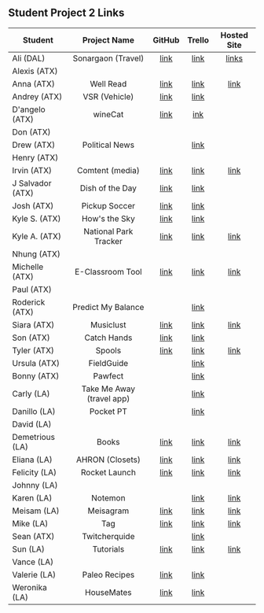 ## Student Project 2 Links

| Student | Project Name | GitHub | Trello | Hosted Site |
|---|:---:|:---:|:---:|:---:|
| Ali (DAL) | Sonargaon (Travel) | [link](https://github.com/fagleyali/Project-Two) | [link](https://trello.com/b/cCnn4hNR/sonargaontravel-app) | [links](https://wdi-sonargaon.herokuapp.com/destinations) | 
| Alexis (ATX) |  |  |  |  | 
| Anna (ATX) | Well Read | [link](https://github.com/annaelizabeth2019/well-read) | [link](https://trello.com/b/jMrJFzd7/well-read-app) | [link](https://well-read-app.herokuapp.com/) | 
| Andrey (ATX) | VSR (Vehicle) | [link](https://github.com/AndreykaVSR/GA-WDI-Project2) | [link](https://trello.com/b/G2RHDvIP/ga-wdi-andreyka-vsr-project-2) |  |
| D'angelo (ATX) | wineCat | [link](https://github.com/dmshakur/wineCat) | [ink](https://trello.com/b/BIu8GXkn/winecat) |  | 
| Don (ATX) | |  |  |
| Drew (ATX) | Political News |  | [link](https://trello.com/b/YmrLysZu/political-news-app) |  | 
| Henry (ATX) |  |  |  |  | 
| Irvin (ATX) | Comtent (media) | [link](https://github.com/Developirv/contentHome) | [link](https://trello.com/b/IxMV9u8X/class-project-2) | [link](https://comtent.herokuapp.com/) | 
| J Salvador (ATX) | Dish of the Day | [link](https://github.com/jsnavarr/dish-of-the-day) | [link](https://trello.com/b/g5ozWUbL/dish-of-the-day) |  | 
| Josh (ATX) | Pickup Soccer | [link](https://github.com/joshjoll/Pickup-Sports-App) | [link](https://trello.com/b/sxPBYh8K/pickup-soccer-app) |  | 
| Kyle S. (ATX) | How's the Sky | [link](https://github.com/kdsmith500/wdi-p2-howsTheSky) | [link](https://trello.com/b/8KU6L9MI/hows-the-sky) |  | 
| Kyle A. (ATX) | National Park Tracker | [link](https://github.com/kanderson425/WDI-App-Project2) | [link](https://trello.com/b/XmM9ByIy/wdi-national-parks-app-project) | [link](https://national-park-tracker-app.herokuapp.com/) | 
| Nhung (ATX) |  |  |  |  |
| Michelle (ATX) | E-Classroom Tool | [link](https://github.com/themichellemcguire/ClassroomTools) | [link](https://trello.com/b/WycacutU/teacher-classroom-info) | [link](https://e-classroomtools.herokuapp.com/) | 
| Paul (ATX) |  |  |  |  | 
| Roderick (ATX) | Predict My Balance |  | [link](https://trello.com/b/KJaVS6SO/crud-project) | |
| Siara (ATX) | Musiclust | [link](https://github.com/siaraclemente/MusicLust) | [link](https://trello.com/b/MKQEjzHd/musiclust) | [link](https://musiclust.herokuapp.com/) | 
| Son (ATX) | Catch Hands | [link](https://github.com/sntruong12/catch-hands) | [link](https://trello.com/b/Yryz4bXR/catch-hands) |  | 
| Tyler (ATX) | Spools | [link](https://github.com/tylerarnone1/spools-MEN) | [link](https://trello.com/b/igDyjSbk/spool) | [link](https://spools.herokuapp.com/) | 
| Ursula (ATX) | FieldGuide | | [link](https://trello.com/b/Wc2mIzQM/express-app-1) |  |
| Bonny (ATX) | Pawfect |  | [link](https://trello.com/b/OGwj6Ol2/pawfect) |  | 
| Carly (LA) | Take Me Away (travel app) |  | [link](https://trello.com/b/8CHBVCsX/wdi-project-two) |  | 
| Danillo (LA) | Pocket PT |  | [link](https://trello.com/b/dWkNiL1t/project-2-pocket-pt) |  | 
| David (LA) |  |  |  |  | 
| Demetrious (LA) | Books | [link](https://github.com/EternalDev1/Project2) | [link](https://trello.com/b/wYZw6POl/wdi-project-2) | [link](https://wdi-read-me.herokuapp.com/users) | 
| Eliana (LA) | AHRON (Closets) | [link](https://github.com/eliana-michelle/ahron) | [link](https://trello.com/b/zJKBuzpq/ahron) | [link](https://ahron.herokuapp.com/) | 
| Felicity (LA) | Rocket Launch | [link](https://github.com/felicitysmusings/rocket-launch) | [link](https://trello.com/b/uLrz2fk3/rocket-launch) | [link](https://wdi-rocket-launch.herokuapp.com) |
| Johnny (LA) |  |  |  |  | 
| Karen (LA) | Notemon |  | [link](https://trello.com/b/H7Bmbc8A/notemon) | [link](https://the-real-notemon.herokuapp.com/) | 
| Meisam (LA) | Meisagram | [link](https://github.com/pmeisam/instagram) | [link](https://trello.com/b/d87nvA0z/meisagram) | [link](http://meisagram.herokuapp.com/) | 
| Mike (LA) | Tag | [link](https://github.com/md1285/tag) | [link](https://trello.com/b/7n53hBSR/tag) | [link](https://tag-app-md.herokuapp.com/) |
| Sean (ATX) | Twitcherquide |  | [link](https://trello.com/b/flO4uqYK/project-2) |  | 
| Sun (LA) | Tutorials | [link](https://github.com/soobaklee/sunnieexcels) | [link](https://trello.com/invite/accept-board) | [link](https://sunniexcels.herokuapp.com/) | 
| Vance (LA) |  |  |  |  | 
| Valerie (LA) | Paleo Recipes | [link](https://github.com/vkomova/delicious-recipes) | [link](https://trello.com/b/F2itMzfQ/project-2-paleo-recipes) |  | 
| Weronika (LA) | HouseMates | [link](https://github.com/weronikaviola/HouseMates) | [link](https://trello.com/b/HbmuAzzQ/housemates) |  | 

